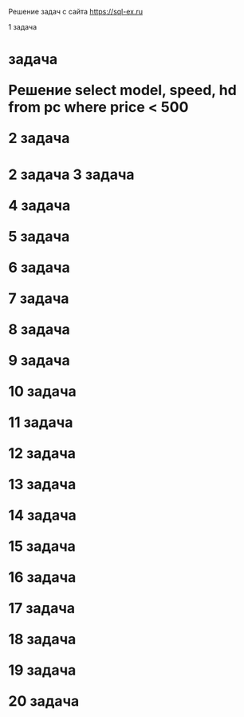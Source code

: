 Решение задач с сайта https://sql-ex.ru

1 задача
<h1>задача<a href="" target="_blank"></a>

Решение
select model, speed, hd
from pc
where price < 500

2 задача
<h1>2 задача<a href="https://sql-ex.ru/learn_exercises.php?LN=2" target="_blank"></a>
3 задача

4 задача

5 задача

6 задача

7 задача

8 задача

9 задача

10 задача

11 задача

12 задача

13 задача

14 задача

15 задача

16 задача

17 задача

18 задача

19 задача

20 задача
